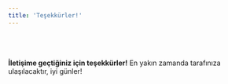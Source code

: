```yaml
---
title: 'Teşekkürler!'
---
```

<br><br><br>
**İletişime geçtiğiniz için teşekkürler!** En yakın zamanda tarafınıza ulaşılacaktır, iyi günler!
<br><br><br><br><br><br>
